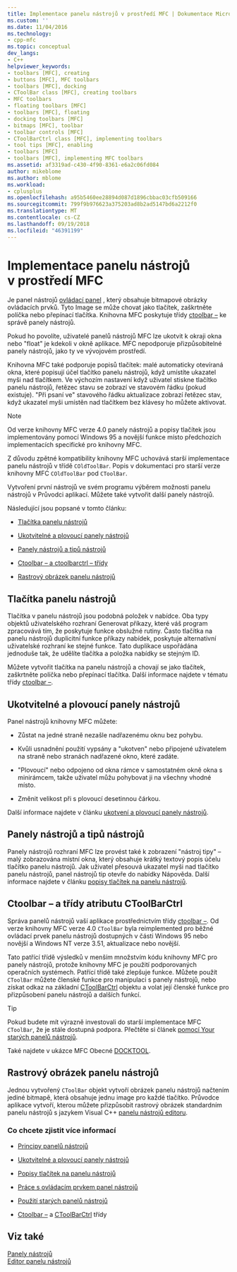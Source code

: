 ```yaml
---
title: Implementace panelu nástrojů v prostředí MFC | Dokumentace Microsoftu
ms.custom: ''
ms.date: 11/04/2016
ms.technology:
- cpp-mfc
ms.topic: conceptual
dev_langs:
- C++
helpviewer_keywords:
- toolbars [MFC], creating
- buttons [MFC], MFC toolbars
- toolbars [MFC], docking
- CToolBar class [MFC], creating toolbars
- MFC toolbars
- floating toolbars [MFC]
- toolbars [MFC], floating
- docking toolbars [MFC]
- bitmaps [MFC], toolbar
- toolbar controls [MFC]
- CToolBarCtrl class [MFC], implementing toolbars
- tool tips [MFC], enabling
- toolbars [MFC]
- toolbars [MFC], implementing MFC toolbars
ms.assetid: af3319ad-c430-4f90-8361-e6a2c06fd084
author: mikeblome
ms.author: mblome
ms.workload:
- cplusplus
ms.openlocfilehash: a95b5460ee28894d087d1896cbbac03cfb509166
ms.sourcegitcommit: 799f9b976623a375203ad8b2ad5147bd6a2212f0
ms.translationtype: MT
ms.contentlocale: cs-CZ
ms.lasthandoff: 09/19/2018
ms.locfileid: "46391199"
---
```

# <a name="mfc-toolbar-implementation"></a>Implementace panelu nástrojů v prostředí MFC

Je panel nástrojů [ovládací panel](../mfc/control-bars.md) , který obsahuje bitmapové obrázky ovládacích prvků. Tyto Image se může chovat jako tlačítek, zaškrtněte políčka nebo přepínací tlačítka. Knihovna MFC poskytuje třídy [ctoolbar –](../mfc/reference/ctoolbar-class.md) ke správě panely nástrojů.

Pokud ho povolíte, uživatelé panelů nástrojů MFC lze ukotvit k okraji okna nebo "float" je kdekoli v okně aplikace. MFC nepodporuje přizpůsobitelné panely nástrojů, jako ty ve vývojovém prostředí.

Knihovna MFC také podporuje popisů tlačítek: malé automaticky otevíraná okna, které popisují účel tlačítko panelu nástrojů, když umístíte ukazatel myši nad tlačítkem. Ve výchozím nastavení když uživatel stiskne tlačítko panelu nástrojů, řetězec stavu se zobrazí ve stavovém řádku (pokud existuje). "Při psaní ve" stavového řádku aktualizace zobrazí řetězec stav, když ukazatel myši umístěn nad tlačítkem bez klávesy ho můžete aktivovat.

> [!NOTE]
>  Od verze knihovny MFC verze 4.0 panely nástrojů a popisy tlačítek jsou implementovány pomocí Windows 95 a novější funkce místo předchozích implementacích specifické pro knihovny MFC.

Z důvodu zpětné kompatibility knihovny MFC uchovává starší implementace panelu nástrojů v třídě `COldToolBar`. Popis v dokumentaci pro starší verze knihovny MFC `COldToolBar` pod `CToolBar`.

Vytvoření první nástrojů ve svém programu výběrem možnosti panelu nástrojů v Průvodci aplikací. Můžete také vytvořit další panely nástrojů.

Následující jsou popsané v tomto článku:

- [Tlačítka panelu nástrojů](#_core_toolbar_buttons)

- [Ukotvitelné a plovoucí panely nástrojů](#_core_docking_and_floating_toolbars)

- [Panely nástrojů a tipů nástrojů](#_core_toolbars_and_tool_tips)

- [Ctoolbar – a ctoolbarctrl – třídy](#_core_the_ctoolbar_and_ctoolbarctrl_classes)

- [Rastrový obrázek panelu nástrojů](#_core_the_toolbar_bitmap)

##  <a name="_core_toolbar_buttons"></a> Tlačítka panelu nástrojů

Tlačítka v panelu nástrojů jsou podobná položek v nabídce. Oba typy objektů uživatelského rozhraní Generovat příkazy, které váš program zpracovává tím, že poskytuje funkce obslužné rutiny. Často tlačítka na panelu nástrojů duplicitní funkce příkazy nabídek, poskytuje alternativní uživatelské rozhraní ke stejné funkce. Tato duplikace uspořádána jednoduše tak, že udělíte tlačítka a položka nabídky se stejným ID.

Můžete vytvořit tlačítka na panelu nástrojů a chovají se jako tlačítek, zaškrtněte políčka nebo přepínací tlačítka. Další informace najdete v tématu třídy [ctoolbar –](../mfc/reference/ctoolbar-class.md).

##  <a name="_core_docking_and_floating_toolbars"></a> Ukotvitelné a plovoucí panely nástrojů

Panel nástrojů knihovny MFC můžete:

- Zůstat na jedné straně nezašle nadřazenému oknu bez pohybu.

- Kvůli usnadnění použití vypsány a "ukotven" nebo připojené uživatelem na straně nebo stranách nadřazené okno, které zadáte.

- "Plovoucí" nebo odpojeno od okna rámce v samostatném okně okna s minirámcem, takže uživatel můžu pohybovat ji na všechny vhodné místo.

- Změnit velikost při s plovoucí desetinnou čárkou.

Další informace najdete v článku [ukotvení a plovoucí panely nástrojů](../mfc/docking-and-floating-toolbars.md).

##  <a name="_core_toolbars_and_tool_tips"></a> Panely nástrojů a tipů nástrojů

Panely nástrojů rozhraní MFC lze provést také k zobrazení "nástroj tipy" – malý zobrazována místní okna, který obsahuje krátký textový popis účelu tlačítko panelu nástrojů. Jak uživatel přesouvá ukazatel myši nad tlačítko panelu nástrojů, panel nástrojů tip otevře do nabídky Nápověda. Další informace najdete v článku [popisy tlačítek na panelu nástrojů](../mfc/toolbar-tool-tips.md).

##  <a name="_core_the_ctoolbar_and_ctoolbarctrl_classes"></a> Ctoolbar – a třídy atributu CToolBarCtrl

Správa panelů nástrojů vaší aplikace prostřednictvím třídy [ctoolbar –](../mfc/reference/ctoolbar-class.md). Od verze knihovny MFC verze 4.0 `CToolBar` byla reimplemented pro běžné ovládací prvek panelu nástrojů dostupných v části Windows 95 nebo novější a Windows NT verze 3.51, aktualizace nebo novější.

Tato patřící třídě výsledků v menším množstvím kódu knihovny MFC pro panely nástrojů, protože knihovny MFC je použití podporovaných operačních systémech. Patřící třídě také zlepšuje funkce. Můžete použít `CToolBar` můžete členské funkce pro manipulaci s panely nástrojů, nebo získat odkaz na základní [CToolBarCtrl](../mfc/reference/ctoolbarctrl-class.md) objektu a volat její členské funkce pro přizpůsobení panelu nástrojů a dalších funkcí.

> [!TIP]
>  Pokud budete mít výrazně investovali do starší implementace MFC `CToolBar`, že je stále dostupná podpora. Přečtěte si článek [pomocí Your starých panelů nástrojů](../mfc/using-your-old-toolbars.md).

Také najdete v ukázce MFC Obecné [DOCKTOOL](../visual-cpp-samples.md).

##  <a name="_core_the_toolbar_bitmap"></a> Rastrový obrázek panelu nástrojů

Jednou vytvořený `CToolBar` objekt vytvoří obrázek panelu nástrojů načtením jediné bitmapě, která obsahuje jednu image pro každé tlačítko. Průvodce aplikace vytvoří, kterou můžete přizpůsobit rastrový obrázek standardním panelu nástrojů s jazykem Visual C++ [panelu nástrojů editoru](../windows/toolbar-editor.md).

### <a name="what-do-you-want-to-know-more-about"></a>Co chcete zjistit více informací

- [Principy panelů nástrojů](../mfc/toolbar-fundamentals.md)

- [Ukotvitelné a plovoucí panely nástrojů](../mfc/docking-and-floating-toolbars.md)

- [Popisy tlačítek na panelu nástrojů](../mfc/toolbar-tool-tips.md)

- [Práce s ovládacím prvkem panel nástrojů](../mfc/working-with-the-toolbar-control.md)

- [Použití starých panelů nástrojů](../mfc/using-your-old-toolbars.md)

- [Ctoolbar –](../mfc/reference/ctoolbar-class.md) a [CToolBarCtrl](../mfc/reference/ctoolbarctrl-class.md) třídy

## <a name="see-also"></a>Viz také

[Panely nástrojů](../mfc/toolbars.md)<br/>
[Editor panelu nástrojů](../windows/toolbar-editor.md)

